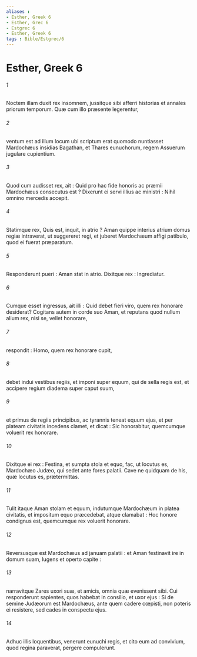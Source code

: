 ```yaml
---
aliases : 
- Esther, Greek 6
- Esther, Grec 6
- Estgrec 6
- Esther, Greek 6
tags : Bible/Estgrec/6
---
```


# Esther, Greek 6

###### 1
Noctem illam duxit rex insomnem, jussitque sibi afferri historias et annales priorum temporum. Quæ cum illo præsente legerentur,
###### 2
ventum est ad illum locum ubi scriptum erat quomodo nuntiasset Mardochæus insidias Bagathan, et Thares eunuchorum, regem Assuerum jugulare cupientium.
###### 3
Quod cum audisset rex, ait : Quid pro hac fide honoris ac præmii Mardochæus consecutus est ? Dixerunt ei servi illius ac ministri : Nihil omnino mercedis accepit.
###### 4
Statimque rex, Quis est, inquit, in atrio ? Aman quippe interius atrium domus regiæ intraverat, ut suggereret regi, et juberet Mardochæum affigi patibulo, quod ei fuerat præparatum.
###### 5
Responderunt pueri : Aman stat in atrio. Dixitque rex : Ingrediatur.
###### 6
Cumque esset ingressus, ait illi : Quid debet fieri viro, quem rex honorare desiderat? Cogitans autem in corde suo Aman, et reputans quod nullum alium rex, nisi se, vellet honorare,
###### 7
respondit : Homo, quem rex honorare cupit,
###### 8
debet indui vestibus regiis, et imponi super equum, qui de sella regis est, et accipere regium diadema super caput suum,
###### 9
et primus de regiis principibus, ac tyrannis teneat equum ejus, et per plateam civitatis incedens clamet, et dicat : Sic honorabitur, quemcumque voluerit rex honorare.
###### 10
Dixitque ei rex : Festina, et sumpta stola et equo, fac, ut locutus es, Mardochæo Judæo, qui sedet ante fores palatii. Cave ne quidquam de his, quæ locutus es, prætermittas.
###### 11
Tulit itaque Aman stolam et equum, indutumque Mardochæum in platea civitatis, et impositum equo præcedebat, atque clamabat : Hoc honore condignus est, quemcumque rex voluerit honorare.
###### 12
Reversusque est Mardochæus ad januam palatii : et Aman festinavit ire in domum suam, lugens et operto capite :
###### 13
narravitque Zares uxori suæ, et amicis, omnia quæ evenissent sibi. Cui responderunt sapientes, quos habebat in consilio, et uxor ejus : Si de semine Judæorum est Mardochæus, ante quem cadere cœpisti, non poteris ei resistere, sed cades in conspectu ejus.
###### 14
Adhuc illis loquentibus, venerunt eunuchi regis, et cito eum ad convivium, quod regina paraverat, pergere compulerunt.
